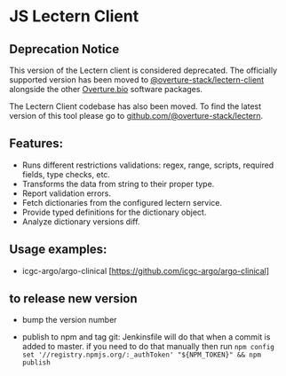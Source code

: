 # JS Lectern Client 

## Deprecation Notice
This version of the Lectern client is considered deprecated. The officially supported version has been moved to [@overture-stack/lectern-client](https://www.npmjs.com/package/@overture-stack/lectern-client) alongside the other [Overture.bio](https://www.overture.bio/) software packages.

The Lectern Client codebase has also been moved. To find the latest version of this tool please go to [github.com/@overture-stack/lectern](https://github.com/overture-stack/lectern).

## Features:
- Runs different restrictions validations: regex, range, scripts, required fields, type checks, etc.
- Transforms the data from string to their proper type.
- Report validation errors.
- Fetch dictionaries from the configured lectern service. 
- Provide typed definitions for the dictionary object.
- Analyze dictionary versions diff.


## Usage examples:
- icgc-argo/argo-clinical [https://github.com/icgc-argo/argo-clinical]


## to release new version

- bump the version number

- publish to npm and tag git:
Jenkinsfile will do that when a commit is added to master.
if you need to do that manually then run `npm config set '//registry.npmjs.org/:_authToken' "${NPM_TOKEN}" && npm publish` 
